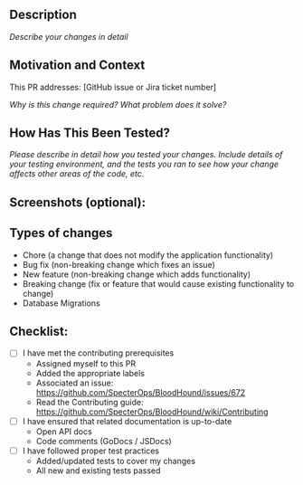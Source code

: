 <!-- README: https://github.com/SpecterOps/BloodHound/issues/672 -->
<!-- All pull requests require either an associated -->
<!-- Jira ticket or GitHub issue. PRs opened without -->
<!-- an associated discussion item will be closed! -->

## Description

*Describe your changes in detail*

## Motivation and Context

This PR addresses: [GitHub issue or Jira ticket number]

*Why is this change required? What problem does it solve?*

## How Has This Been Tested?

*Please describe in detail how you tested your changes.
Include details of your testing environment, and the tests you ran to
see how your change affects other areas of the code, etc.*

## Screenshots (optional):

## Types of changes

<!-- Please remove any items that do no apply. -->

- Chore (a change that does not modify the application functionality)
- Bug fix (non-breaking change which fixes an issue)
- New feature (non-breaking change which adds functionality)
- Breaking change (fix or feature that would cause existing functionality to change)
- Database Migrations

## Checklist:

<!-- Please make sure you have completed all following checks. -->
- [ ] I have met the contributing prerequisites
  - Assigned myself to this PR
  - Added the appropriate labels
  - Associated an issue: https://github.com/SpecterOps/BloodHound/issues/672
  - Read the Contributing guide: https://github.com/SpecterOps/BloodHound/wiki/Contributing
- [ ] I have ensured that related documentation is up-to-date
  - Open API docs
  - Code comments (GoDocs / JSDocs)
- [ ] I have followed proper test practices
  - Added/updated tests to cover my changes
  - All new and existing tests passed
